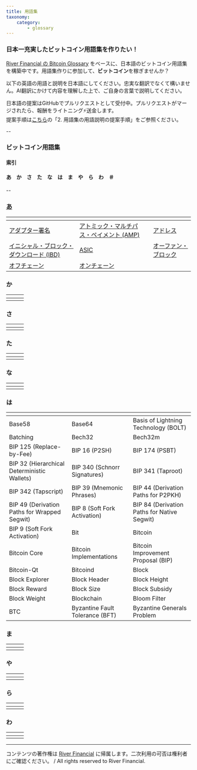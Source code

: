 ```yaml
---
title: 用語集
taxonomy:
    category:
        - glossary
---
```


### 日本一充実したビットコイン用語集を作りたい！

[River Financial の Bitcoin Glossary](https://river.com/learn/terms/) をベースに、日本語のビットコイン用語集を構築中です。用語集作りに参加して、**ビットコイン**を稼ぎませんか？

以下の英語の用語と説明を日本語にしてください。忠実な翻訳でなくて構いません。AI翻訳にかけて内容を理解した上で、ご自身の言葉で説明してください。

日本語の提案はGitHubでプルリクエストとして受付中。プルリクエストがマージされたら、報酬をライトニング⚡️送金します。<br>
提案手順は[こちら](https://github.com/lostinbitcoin/categories/wiki)の「2. 用語集の用語説明の提案手順」をご参照ください。

--
### ビットコイン用語集
#### 索引

#### あ　か　さ　た　な　は　ま　や　ら　わ　＃
--

### [あ](https://lostinbitcoin.jp/glossary-a/#a)
|<!-- -->|<!-- -->|<!-- -->|
| ---- | ---- | ---- |
|[アダプター署名](https://lostinbitcoin.jp/glossary-a/#adaptor_signature)|[アトミック・マルチパス・ペイメント (AMP)](https://lostinbitcoin.jp/glossary-a/#amp)|[アドレス](https://lostinbitcoin.jp/glossary-a/#address)|
|[イニシャル・ブロック・ダウンロード (IBD)](https://lostinbitcoin.jp/glossary-a/#ibd)|[ASIC](https://lostinbitcoin.jp/glossary-a/#asic)|[オーファン・ブロック](https://lostinbitcoin.jp/glossary-a/#orphan_block)|
|[オフチェーン](https://lostinbitcoin.jp/glossary-a/#off_chain)|[オンチェーン](https://lostinbitcoin.jp/glossary-a/#on_chain)|

### か
|<!-- -->|<!-- -->|<!-- -->|
| ---- | ---- | ---- |
|||

### さ
|<!-- -->|<!-- -->|<!-- -->|
| ---- | ---- | ---- |
|||

### た
|<!-- -->|<!-- -->|<!-- -->|
| ---- | ---- | ---- |
|||

### な
|<!-- -->|<!-- -->|<!-- -->|
| ---- | ---- | ---- |
|||

### は
|<!-- -->|<!-- -->|<!-- -->|
| ---- | ---- | ---- |
|Base58|Base64|Basis of Lightning Technology (BOLT)|
|Batching|Bech32|Bech32m|
|BIP 125 (Replace-by-Fee)|BIP 16 (P2SH)|BIP 174 (PSBT)|
|BIP 32 (Hierarchical Deterministic Wallets)|BIP 340 (Schnorr Signatures)|BIP 341 (Taproot)|
|BIP 342 (Tapscript)|BIP 39 (Mnemonic Phrases)|BIP 44 (Derivation Paths for P2PKH)|
|BIP 49 (Derivation Paths for Wrapped Segwit)|BIP 8 (Soft Fork Activation)|BIP 84 (Derivation Paths for Native Segwit)|
|BIP 9 (Soft Fork Activation)|Bit|Bitcoin|
|Bitcoin Core|Bitcoin Implementations|Bitcoin Improvement Proposal (BIP)|
|Bitcoin-Qt|Bitcoind|Block|
|Block Explorer|Block Header|Block Height|
|Block Reward|Block Size|Block Subsidy|
|Block Weight|Blockchain|Bloom Filter|
|BTC|Byzantine Fault Tolerance (BFT)|Byzantine Generals Problem|

### ま
|<!-- -->|<!-- -->|<!-- -->|
| ---- | ---- | ---- |
|||

### や
|<!-- -->|<!-- -->|<!-- -->|
| ---- | ---- | ---- |
|||

### ら
|<!-- -->|<!-- -->|<!-- -->|
| ---- | ---- | ---- |
|||

### わ
|<!-- -->|<!-- -->|<!-- -->|
| ---- | ---- | ---- |
|||


---
コンテンツの著作権は [River Financial](https://river.com/) に帰属します。二次利用の可否は権利者にご確認ください。 / All rights reserved to River Financial.